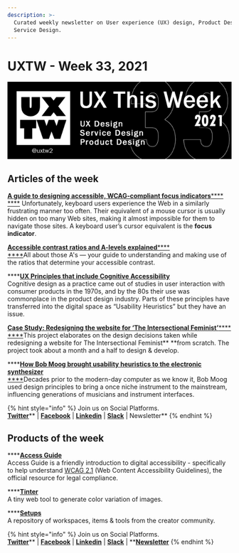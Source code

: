 ```yaml
---
description: >-
  Curated weekly newsletter on User experience (UX) design, Product Design and
  Service Design.
---
```


# UXTW - Week 33, 2021

![UXThisWeek newsletter, Issue #33, 2021](../.gitbook/assets/uxtw-banner-2021-33.jpg)



## Articles of the week

****[**A guide to designing accessible, WCAG-compliant focus indicators**](https://www.sarasoueidan.com/blog/focus-indicators/?ref=uxthisweek)****[****\
****](https://bootcamp.uxdesign.cc/8-strategies-to-help-your-ux-portfolio-stand-out-from-the-crowd-20fa1a59e102/?ref=uxthisweek) Unfortunately, keyboard users experience the Web in a similarly frustrating manner too often. Their equivalent of a mouse cursor is usually hidden on too many Web sites, making it almost impossible for them to navigate those sites. A keyboard user’s cursor equivalent is the **focus indicator**.

****[**Accessible contrast ratios and A-levels explained**](https://www.getstark.co/blog/accessible-contrast-ratios-and-a-levels-explained?ref=uxthisweek)****[****\
****](https://uxplanet.org/10-simple-tips-to-improve-user-testing-6a86c84e2794/?ref=uxthisweek)All about those A's — your guide to understanding and making use of the ratios that determine your accessible contrast.

****[**UX Principles that include Cognitive Accessibility**](https://www.ab11y.com/articles/ux-principles-that-include-cognitive-accessibility/?ref=uxthisweek)\
Cognitive design as a practice came out of studies in user interaction with consumer products in the 1970s, and by the 80s their use was commonplace in the product design industry. Parts of these principles have transferred into the digital space as “Usability Heuristics” but they have an issue.

****[**Case Study: Redesigning the website for ‘The Intersectional Feminist’**](https://medium.muz.li/case-study-redesigning-the-website-for-the-intersectional-feminist-8a6c9900e675?ref=uxthisweek)****[****\
****](https://productcoalition.com/product-discovery-playbook-a579bbe3e572/?ref=uxthisweek)This project elaborates on the design decisions taken while redesigning a website for The Intersectional Feminist** **from scratch. The project took about a month and a half to design & develop.

****[**How Bob Moog brought usability heuristics to the electronic synthesizer**\
****](https://uxdesign.cc/how-bob-moog-brought-usability-heuristics-to-the-electronic-synthesizer-a6797a3a9192)Decades prior to the modern-day computer as we know it, Bob Moog used design principles to bring a once niche instrument to the mainstream, influencing generations of musicians and instrument interfaces.

{% hint style="info" %}
Join us on Social Platforms. \
[**Twitter**](https://twitter.com/uxtw2)** | **[**Facebook**](https://www.facebook.com/webusabilityandux)** | **[**Linkedin**](https://www.linkedin.com/groups/1875717/)** | **[**Slack**](https://join.slack.com/t/uxthisweek/shared\_invite/zt-szpdweo1-d78hso8FppFcI68Xue\_9Yw)** | Newsletter**
{% endhint %}

## Products of the week

****[**Access Guide**](https://www.notion.so/alexsnotes/d6a894bb4b234af3a5da4d2632338fff?v=465d85d448264d6da49cca67a4b5c442)\
&#x20;Access Guide is a friendly introduction to digital accessibility - specifically to help understand [WCAG 2.1](https://www.w3.org/TR/WCAG21/) (Web Content Accessibility Guidelines), the official resource for legal compliance.

****[**Tinter**](https://tinter.uxie.io/?ref=uxthisweek)\
A tiny web tool to generate color variation of images.

****[**Setups**](https://setups.co/?ref=uxthisweek)\
A repository of workspaces, items & tools from the creator community.

{% hint style="info" %}
Join us on Social Platforms.\
[**Twitter**](https://twitter.com/uxtw2)** | **[**Facebook**](https://www.facebook.com/webusabilityandux)** | **[**Linkedin**](https://www.linkedin.com/groups/1875717/)** | **[**Slack**](https://join.slack.com/t/uxthisweek/shared\_invite/zt-szpdweo1-d78hso8FppFcI68Xue\_9Yw)** | **[**Newsletter**](https://gmail.us17.list-manage.com/subscribe?u=1b23fd286b43ac36e4acba123\&id=0009036f95)
{% endhint %}
